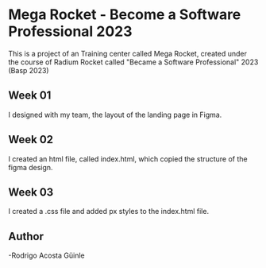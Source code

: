 # Mega Rocket - Become a Software Professional 2023

This is a project of an Training center called Mega Rocket, created under the course of Radium Rocket called "Became a Software Professional" 2023 (Basp 2023)

## Week 01

I designed with my team, the layout of the landing page in Figma.


## Week 02

I created an html file, called index.html, which copied the structure of the figma design.


## Week 03

I created a .css file and added px styles to the index.html file. 


## Author
-Rodrigo Acosta Güinle